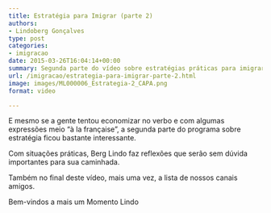 ```yaml
---
title: Estratégia para Imigrar (parte 2)
authors:
- Lindoberg Gonçalves
type: post
categories:
- imigracao
date: 2015-03-26T16:04:14+00:00
summary: Segunda parte do vídeo sobre estratégias práticas para imigrar para o Canadá
url: /imigracao/estrategia-para-imigrar-parte-2.html
image: images/ML000006_Estrategia-2_CAPA.png
format: video

---
```

E mesmo se a gente tentou economizar no verbo e com algumas expressões meio &#8220;à la française&#8221;, a segunda parte do programa sobre estratégia ficou bastante interessante.

Com situações práticas, Berg Lindo faz reflexões que serão sem dúvida importantes para sua caminhada.

Também no final deste vídeo, mais uma vez, a lista de nossos canais amigos.

Bem-vindos a mais um Momento Lindo